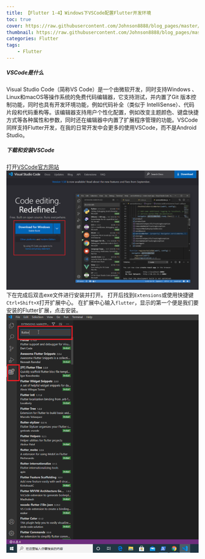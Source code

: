 ```yaml
---
title: 【Flutter 1-4】Windows下VSCode配置Flutter开发环境
toc: true
cover: https://raw.githubusercontent.com/Johnson8888/blog_pages/master/images/page_conver_flutter_blue.jpeg
thumbnail: https://raw.githubusercontent.com/Johnson8888/blog_pages/master/images/page_conver_flutter_blue.jpeg
categories: Flutter
tags: 
    - Flutter
---
```

##### **VSCode是什么**
Visual Studio Code（简称VS Code）是一个由微软开发，同时支持Windows 、 Linux和macOS等操作系统的免费代码编辑器，它支持测试，并内置了Git 版本控制功能，同时也具有开发环境功能，例如代码补全（类似于 IntelliSense）、代码片段和代码重构等。该编辑器支持用户个性化配置，例如改变主题颜色、键盘快捷方式等各种属性和参数，同时还在编辑器中内置了扩展程序管理的功能。VSCode同样支持Flutter开发，在我的日常开发中会更多的使用VSCode，而不是Android Studio。
<!--more-->
##### **下载和安装VSCode**
打开[VSCode官方网站](https://code.visualstudio.com/)
![2020_10_09_download_vscode](https://raw.githubusercontent.com/Johnson8888/blog_pages/master/images/2020_10_09_download_vscode.png)
下在完成后双击exe文件进行安装并打开。
打开后找到`Extensions`或使用快捷键`Ctrl+Shift+X`打开扩展中心。
在扩展中心输入`flutter`，显示的第一个便是我们要安装的Flutter扩展，点击安装。
![2020_10_09_vscode_flutter](https://raw.githubusercontent.com/Johnson8888/blog_pages/master/images/2020_10_09_vscode_flutter.png)
